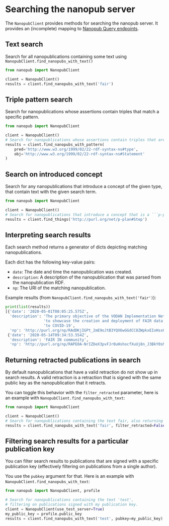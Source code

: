 # Searching the nanopub server
The `NanopubClient` provides methods for searching the nanopub server. It provides an (incomplete) mapping to [Nanopub Query endpoints](https://query.knowledgepixels.com/).

## Text search
Search for all nanopublications containing some text using `NanopubClient.find_nanopubs_with_text()`
```python
from nanopub import NanopubClient

client = NanopubClient()
results = client.find_nanopubs_with_text('fair')
```

## Triple pattern search
Search for nanopublications whose assertions contain triples that match a specific pattern.
```python
from nanopub import NanopubClient

client = NanopubClient()
# Search for nanopublications whose assertions contain triples that are ```rdf:Statement```s.
results = client.find_nanopubs_with_pattern(
    pred='http://www.w3.org/1999/02/22-rdf-syntax-ns#type',
    obj='http://www.w3.org/1999/02/22-rdf-syntax-ns#Statement'
)
```

## Search on introduced concept
Search for any nanopublications that introduce a concept of the given type, that contain text with the given search term.
```python
from nanopub import NanopubClient

client = NanopubClient()
# Search for nanopublications that introduce a concept that is a ```p-plan:Step```.
results = client.find_things('http://purl.org/net/p-plan#Step')
```

## Interpreting search results
Each search method returns a generator of dicts depicting matching nanopublications.

Each dict has the following key-value pairs:
* `date`: The date and time the nanopublication was created.
* `description`: A description of the nanopublication that was parsed from the nanopublication RDF.
* `np`: The URI of the matching nanopublication.

Example results (from `NanopubClient.find_nanopubs_with_text('fair')`):
```python
print(list(results))
[{'date': '2020-05-01T08:05:25.575Z',
  'description': 'The primary objective of the VODAN Implementation Network is '
                 'to showcase the creation and deployment of FAIR data related '
                 'to COVID-19',
  'np': 'http://purl.org/np/RAdDKjIGPt_2mE9oJtB3YQX6wGGdCC8ZWpkxEIoHsxOjE'},
 {'date': '2020-05-14T09:34:53.554Z',
  'description': 'FAIR IN community',
  'np': 'http://purl.org/np/RAPE0A-NrIZDeX3pvFJr0uHshocfXuUj8n_J3BkY0sMuU'}]
```

## Returning retracted publications in search
By default nanopublications that have a valid retraction do not show up in search results. A valid retraction is a retraction that is signed with the same public key as the nanopublication that it retracts.

You can toggle this behavior with the `filter_retracted` parameter, here is an example with `NanopubClient.find_nanopubs_with_text`:

```python
from nanopub import NanopubClient

client = NanopubClient()
# Search for nanopublications containing the text fair, also returning retracted publications.
results = client.find_nanopubs_with_text('fair', filter_retracted=False)
```

## Filtering search results for a particular publication key
You can filter search results to publications that are signed with a specific publication key (effectively filtering on publications from a single author).

You use the `pubkey` argument for that. Here is an example with `NanopubClient.find_nanopubs_with_text`:

```python
from nanopub import NanopubClient, profile

# Search for nanopublications containing the text 'test',
# filtering on publications signed with my publication key.
client = NanopubClient(use_test_server=True)
my_public_key = profile.public_key
results = client.find_nanopubs_with_text('test', pubkey=my_public_key)
```
